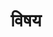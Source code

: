 ---
title: "विषय"
description: "विषय के अनुसार लेख ब्राउज़ करें"
layout: "topics"
lang: hi
lastmod: '2025-07-07'
translation_model: gpt-4o
--- 